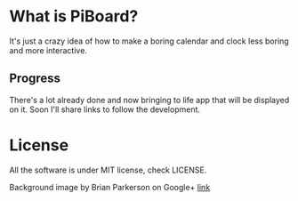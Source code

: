 # What is PiBoard?
It's just a crazy idea of how to make a boring calendar and clock less boring
and more interactive.

## Progress
There's a lot already done and now bringing to life app that will be displayed
on it. Soon I'll share links to follow the development.

# License
All the software is under MIT license, check LICENSE.

Background image by Brian Parkerson on Google+ [link](https://plus.google.com/photos/110417708449272621219/album/6079410227152958097/6079410230206619170)